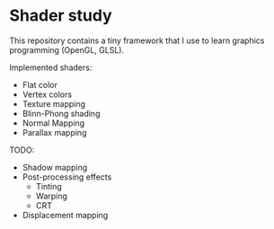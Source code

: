 # Shader study

This repository contains a tiny framework that I use to learn graphics programming (OpenGL, GLSL).

Implemented shaders:
* Flat color
* Vertex colors
* Texture mapping
* Blinn-Phong shading
* Normal Mapping
* Parallax mapping

TODO:
* Shadow mapping
* Post-processing effects
	* Tinting
	* Warping
	* CRT
* Displacement mapping
